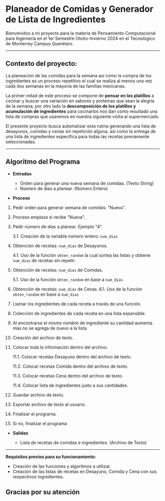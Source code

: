 # Planeador de Comidas y Generador de Lista de Ingredientes
Bienvenidos a mi proyecto para la materia de Pensamiento Computacional para Ingeniería  en el 1er Semestre Otoño-Invierno 2024 en el Tecnológico de Monterrey Campus Querétaro.
__ __
## **Contexto del proyecto:**

La planeación de las comidas para la semana así como la compra de los ingredientes es un proceso repetitivo el cual se realiza al menos una vez cada dos semanas en la mayoría de las familias mexicanas.

La primer mitad de este proceso se compone de **pensar en los platillos** a cocinar y  buscar una variación en sabores y proteinas que sean la alegría de la semana; por otro lado la **descomposición de los platillos y acumulación de ingredientes** para cocinarlos nos dan como resultado una lista de compras que usaremos en nuestra siguiente visita al supermercado.

El presente proyecto busca automatizar esta rutina generando una lista de desayunos, comidas y cenas sin repetición alguna, así como la entrega de una lista de ingredientes específica para todas las recetas previamente seleccionadas.  
-- --
## **Algoritmo del Programa**

-	**Entradas**
	- Orden para generar una nueva semana de comidas. (Texto String)
	- Número de dias a planear. (Número Entero)
	
-	**Proceso**
1. Pedir orden para generar semana de comidas: "Nueva".
2. Proceso empieza si recibe "Nueva".
3. Pedir número de días a planear. Ejemplo "4".

	3.1. Creación de la variable número entero:  `num_dias`
5. Obtención de recetas: `num_dias` de Desayunos.

	  4.1. Uso de la función `obten_random` la cual sortea las listas y obtiene `num_dias`  de recetas sin repetir.

6. Obtención de recetas: `num_dias` de Comidas.

	5.1. Uso de la función `obten_random` en base a  `num_dias`

8. Obtención de recetas: `num_dias` de Cenas.
	  6.1. Uso de la función `obten_random` en base a  `num_dias`

10. Llamar los ingredientes de cada receta a través de una función.
11. Colección de ingredientes de cada receta en una lista expansible.
12. Al encontrarse el mismo nombre de ingrediente su cantidad aumenta más no se agrega de nuevo a la lista.
13. Creación del archivo de texto.
14. Colocar toda la información dentro del archivo.

	  11.1. Colocar recetas Desayuno dentro del archivo de texto.

	  11.2. Colocar recetas Comida dentro del archivo de texto.

	  11.3. Colocar recetas Cena dentro del archivo de texto.

	  11.4. Colocar lista de Ingredientes justo a sus cantidades.

    
15. Guardar archivo de texto.
16. Exportar archivo de texto al usuario.
17. Finalizar el programa.
18. Si no, finalizar el programa
-	**Salidas**

	-	Lista de recetas de comidas e ingredientes. (Archivo de Texto)

-- --
**Requisitos previos para su funcionamiento:**
-	Creación de las funciones y algoritmos a utilizar.
-	Creación de las listas de recetas en Desayuno, Comida y Cena con sus respectivos ingredientes.

##	Gracias por su atención

